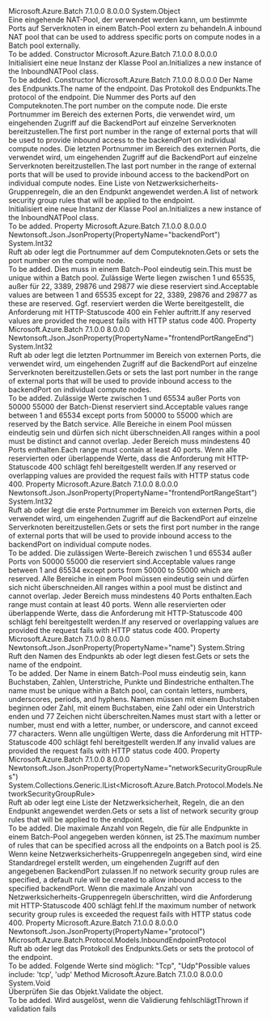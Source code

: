 <Type Name="InboundNATPool" FullName="Microsoft.Azure.Batch.Protocol.Models.InboundNATPool">
  <TypeSignature Language="C#" Value="public class InboundNATPool" />
  <TypeSignature Language="ILAsm" Value=".class public auto ansi beforefieldinit InboundNATPool extends System.Object" />
  <TypeSignature Language="DocId" Value="T:Microsoft.Azure.Batch.Protocol.Models.InboundNATPool" />
  <TypeSignature Language="VB.NET" Value="Public Class InboundNATPool" />
  <TypeSignature Language="F#" Value="type InboundNATPool = class" />
  <AssemblyInfo>
    <AssemblyName>Microsoft.Azure.Batch</AssemblyName>
    <AssemblyVersion>7.1.0.0</AssemblyVersion>
    <AssemblyVersion>8.0.0.0</AssemblyVersion>
  </AssemblyInfo>
  <Base>
    <BaseTypeName>System.Object</BaseTypeName>
  </Base>
  <Interfaces />
  <Docs>
    <summary>
            <span data-ttu-id="1a34d-101">Eine eingehende NAT-Pool, der verwendet werden kann, um bestimmte Ports auf Serverknoten in einem Batch-Pool extern zu behandeln.</span><span class="sxs-lookup"><span data-stu-id="1a34d-101">A inbound NAT pool that can be used to address specific ports on compute nodes in a Batch pool externally.</span></span>
            </summary>
    <remarks>To be added.</remarks>
  </Docs>
  <Members>
    <Member MemberName=".ctor">
      <MemberSignature Language="C#" Value="public InboundNATPool ();" />
      <MemberSignature Language="ILAsm" Value=".method public hidebysig specialname rtspecialname instance void .ctor() cil managed" />
      <MemberSignature Language="DocId" Value="M:Microsoft.Azure.Batch.Protocol.Models.InboundNATPool.#ctor" />
      <MemberSignature Language="VB.NET" Value="Public Sub New ()" />
      <MemberType>Constructor</MemberType>
      <AssemblyInfo>
        <AssemblyName>Microsoft.Azure.Batch</AssemblyName>
        <AssemblyVersion>7.1.0.0</AssemblyVersion>
        <AssemblyVersion>8.0.0.0</AssemblyVersion>
      </AssemblyInfo>
      <Parameters />
      <Docs>
        <summary>
            <span data-ttu-id="1a34d-102">Initialisiert eine neue Instanz der Klasse Pool an.</span><span class="sxs-lookup"><span data-stu-id="1a34d-102">Initializes a new instance of the InboundNATPool class.</span></span>
            </summary>
        <remarks>To be added.</remarks>
      </Docs>
    </Member>
    <Member MemberName=".ctor">
      <MemberSignature Language="C#" Value="public InboundNATPool (string name, Microsoft.Azure.Batch.Protocol.Models.InboundEndpointProtocol protocol, int backendPort, int frontendPortRangeStart, int frontendPortRangeEnd, System.Collections.Generic.IList&lt;Microsoft.Azure.Batch.Protocol.Models.NetworkSecurityGroupRule&gt; networkSecurityGroupRules = null);" />
      <MemberSignature Language="ILAsm" Value=".method public hidebysig specialname rtspecialname instance void .ctor(string name, valuetype Microsoft.Azure.Batch.Protocol.Models.InboundEndpointProtocol protocol, int32 backendPort, int32 frontendPortRangeStart, int32 frontendPortRangeEnd, class System.Collections.Generic.IList`1&lt;class Microsoft.Azure.Batch.Protocol.Models.NetworkSecurityGroupRule&gt; networkSecurityGroupRules) cil managed" />
      <MemberSignature Language="DocId" Value="M:Microsoft.Azure.Batch.Protocol.Models.InboundNATPool.#ctor(System.String,Microsoft.Azure.Batch.Protocol.Models.InboundEndpointProtocol,System.Int32,System.Int32,System.Int32,System.Collections.Generic.IList{Microsoft.Azure.Batch.Protocol.Models.NetworkSecurityGroupRule})" />
      <MemberSignature Language="VB.NET" Value="Public Sub New (name As String, protocol As InboundEndpointProtocol, backendPort As Integer, frontendPortRangeStart As Integer, frontendPortRangeEnd As Integer, Optional networkSecurityGroupRules As IList(Of NetworkSecurityGroupRule) = null)" />
      <MemberSignature Language="F#" Value="new Microsoft.Azure.Batch.Protocol.Models.InboundNATPool : string * Microsoft.Azure.Batch.Protocol.Models.InboundEndpointProtocol * int * int * int * System.Collections.Generic.IList&lt;Microsoft.Azure.Batch.Protocol.Models.NetworkSecurityGroupRule&gt; -&gt; Microsoft.Azure.Batch.Protocol.Models.InboundNATPool" Usage="new Microsoft.Azure.Batch.Protocol.Models.InboundNATPool (name, protocol, backendPort, frontendPortRangeStart, frontendPortRangeEnd, networkSecurityGroupRules)" />
      <MemberType>Constructor</MemberType>
      <AssemblyInfo>
        <AssemblyName>Microsoft.Azure.Batch</AssemblyName>
        <AssemblyVersion>7.1.0.0</AssemblyVersion>
        <AssemblyVersion>8.0.0.0</AssemblyVersion>
      </AssemblyInfo>
      <Parameters>
        <Parameter Name="name" Type="System.String" />
        <Parameter Name="protocol" Type="Microsoft.Azure.Batch.Protocol.Models.InboundEndpointProtocol" />
        <Parameter Name="backendPort" Type="System.Int32" />
        <Parameter Name="frontendPortRangeStart" Type="System.Int32" />
        <Parameter Name="frontendPortRangeEnd" Type="System.Int32" />
        <Parameter Name="networkSecurityGroupRules" Type="System.Collections.Generic.IList&lt;Microsoft.Azure.Batch.Protocol.Models.NetworkSecurityGroupRule&gt;" />
      </Parameters>
      <Docs>
        <param name="name"><span data-ttu-id="1a34d-103">Der Name des Endpunkts.</span><span class="sxs-lookup"><span data-stu-id="1a34d-103">The name of the endpoint.</span></span></param>
        <param name="protocol"><span data-ttu-id="1a34d-104">Das Protokoll des Endpunkts.</span><span class="sxs-lookup"><span data-stu-id="1a34d-104">The protocol of the endpoint.</span></span></param>
        <param name="backendPort"><span data-ttu-id="1a34d-105">Die Nummer des Ports auf den Computeknoten.</span><span class="sxs-lookup"><span data-stu-id="1a34d-105">The port number on the compute node.</span></span></param>
        <param name="frontendPortRangeStart"><span data-ttu-id="1a34d-106">Die erste Portnummer im Bereich des externen Ports, die verwendet wird, um eingehenden Zugriff auf die BackendPort auf einzelne Serverknoten bereitzustellen.</span><span class="sxs-lookup"><span data-stu-id="1a34d-106">The first port number in the range of external ports that will be used to provide inbound access to the backendPort on individual compute nodes.</span></span></param>
        <param name="frontendPortRangeEnd"><span data-ttu-id="1a34d-107">Die letzten Portnummer im Bereich des externen Ports, die verwendet wird, um eingehenden Zugriff auf die BackendPort auf einzelne Serverknoten bereitzustellen.</span><span class="sxs-lookup"><span data-stu-id="1a34d-107">The last port number in the range of external ports that will be used to provide inbound access to the backendPort on individual compute nodes.</span></span></param>
        <param name="networkSecurityGroupRules"><span data-ttu-id="1a34d-108">Eine Liste von Netzwerksicherheits-Gruppenregeln, die an den Endpunkt angewendet werden.</span><span class="sxs-lookup"><span data-stu-id="1a34d-108">A list of network security group rules that will be applied to the endpoint.</span></span></param>
        <summary>
            <span data-ttu-id="1a34d-109">Initialisiert eine neue Instanz der Klasse Pool an.</span><span class="sxs-lookup"><span data-stu-id="1a34d-109">Initializes a new instance of the InboundNATPool class.</span></span>
            </summary>
        <remarks>To be added.</remarks>
      </Docs>
    </Member>
    <Member MemberName="BackendPort">
      <MemberSignature Language="C#" Value="public int BackendPort { get; set; }" />
      <MemberSignature Language="ILAsm" Value=".property instance int32 BackendPort" />
      <MemberSignature Language="DocId" Value="P:Microsoft.Azure.Batch.Protocol.Models.InboundNATPool.BackendPort" />
      <MemberSignature Language="VB.NET" Value="Public Property BackendPort As Integer" />
      <MemberSignature Language="F#" Value="member this.BackendPort : int with get, set" Usage="Microsoft.Azure.Batch.Protocol.Models.InboundNATPool.BackendPort" />
      <MemberType>Property</MemberType>
      <AssemblyInfo>
        <AssemblyName>Microsoft.Azure.Batch</AssemblyName>
        <AssemblyVersion>7.1.0.0</AssemblyVersion>
        <AssemblyVersion>8.0.0.0</AssemblyVersion>
      </AssemblyInfo>
      <Attributes>
        <Attribute>
          <AttributeName>Newtonsoft.Json.JsonProperty(PropertyName="backendPort")</AttributeName>
        </Attribute>
      </Attributes>
      <ReturnValue>
        <ReturnType>System.Int32</ReturnType>
      </ReturnValue>
      <Docs>
        <summary>
            <span data-ttu-id="1a34d-110">Ruft ab oder legt die Portnummer auf dem Computeknoten.</span><span class="sxs-lookup"><span data-stu-id="1a34d-110">Gets or sets the port number on the compute node.</span></span>
            </summary>
        <value>To be added.</value>
        <remarks>
            <span data-ttu-id="1a34d-111">Dies muss in einem Batch-Pool eindeutig sein.</span><span class="sxs-lookup"><span data-stu-id="1a34d-111">This must be unique within a Batch pool.</span></span> <span data-ttu-id="1a34d-112">Zulässige Werte liegen zwischen 1 und 65535, außer für 22, 3389, 29876 und 29877 wie diese reserviert sind.</span><span class="sxs-lookup"><span data-stu-id="1a34d-112">Acceptable values are between 1 and 65535 except for 22, 3389, 29876 and 29877 as these are reserved.</span></span> <span data-ttu-id="1a34d-113">Ggf. reserviert werden die Werte bereitgestellt, die Anforderung mit HTTP-Statuscode 400 ein Fehler auftritt.</span><span class="sxs-lookup"><span data-stu-id="1a34d-113">If any reserved values are provided the request fails with HTTP status code 400.</span></span>
            </remarks>
      </Docs>
    </Member>
    <Member MemberName="FrontendPortRangeEnd">
      <MemberSignature Language="C#" Value="public int FrontendPortRangeEnd { get; set; }" />
      <MemberSignature Language="ILAsm" Value=".property instance int32 FrontendPortRangeEnd" />
      <MemberSignature Language="DocId" Value="P:Microsoft.Azure.Batch.Protocol.Models.InboundNATPool.FrontendPortRangeEnd" />
      <MemberSignature Language="VB.NET" Value="Public Property FrontendPortRangeEnd As Integer" />
      <MemberSignature Language="F#" Value="member this.FrontendPortRangeEnd : int with get, set" Usage="Microsoft.Azure.Batch.Protocol.Models.InboundNATPool.FrontendPortRangeEnd" />
      <MemberType>Property</MemberType>
      <AssemblyInfo>
        <AssemblyName>Microsoft.Azure.Batch</AssemblyName>
        <AssemblyVersion>7.1.0.0</AssemblyVersion>
        <AssemblyVersion>8.0.0.0</AssemblyVersion>
      </AssemblyInfo>
      <Attributes>
        <Attribute>
          <AttributeName>Newtonsoft.Json.JsonProperty(PropertyName="frontendPortRangeEnd")</AttributeName>
        </Attribute>
      </Attributes>
      <ReturnValue>
        <ReturnType>System.Int32</ReturnType>
      </ReturnValue>
      <Docs>
        <summary>
            <span data-ttu-id="1a34d-114">Ruft ab oder legt die letzten Portnummer im Bereich von externen Ports, die verwendet wird, um eingehenden Zugriff auf die BackendPort auf einzelne Serverknoten bereitzustellen.</span><span class="sxs-lookup"><span data-stu-id="1a34d-114">Gets or sets the last port number in the range of external ports that will be used to provide inbound access to the backendPort on individual compute nodes.</span></span>
            </summary>
        <value>To be added.</value>
        <remarks>
            <span data-ttu-id="1a34d-115">Zulässige Werte zwischen 1 und 65534 außer Ports von 50000 55000 der Batch-Dienst reserviert sind.</span><span class="sxs-lookup"><span data-stu-id="1a34d-115">Acceptable values range between 1 and 65534 except ports from 50000 to 55000 which are reserved by the Batch service.</span></span> <span data-ttu-id="1a34d-116">Alle Bereiche in einem Pool müssen eindeutig sein und dürfen sich nicht überschneiden.</span><span class="sxs-lookup"><span data-stu-id="1a34d-116">All ranges within a pool must be distinct and cannot overlap.</span></span> <span data-ttu-id="1a34d-117">Jeder Bereich muss mindestens 40 Ports enthalten.</span><span class="sxs-lookup"><span data-stu-id="1a34d-117">Each range must contain at least 40 ports.</span></span> <span data-ttu-id="1a34d-118">Wenn alle reservierten oder überlappende Werte, dass die Anforderung mit HTTP-Statuscode 400 schlägt fehl bereitgestellt werden.</span><span class="sxs-lookup"><span data-stu-id="1a34d-118">If any reserved or overlapping values are provided the request fails with HTTP status code 400.</span></span>
            </remarks>
      </Docs>
    </Member>
    <Member MemberName="FrontendPortRangeStart">
      <MemberSignature Language="C#" Value="public int FrontendPortRangeStart { get; set; }" />
      <MemberSignature Language="ILAsm" Value=".property instance int32 FrontendPortRangeStart" />
      <MemberSignature Language="DocId" Value="P:Microsoft.Azure.Batch.Protocol.Models.InboundNATPool.FrontendPortRangeStart" />
      <MemberSignature Language="VB.NET" Value="Public Property FrontendPortRangeStart As Integer" />
      <MemberSignature Language="F#" Value="member this.FrontendPortRangeStart : int with get, set" Usage="Microsoft.Azure.Batch.Protocol.Models.InboundNATPool.FrontendPortRangeStart" />
      <MemberType>Property</MemberType>
      <AssemblyInfo>
        <AssemblyName>Microsoft.Azure.Batch</AssemblyName>
        <AssemblyVersion>7.1.0.0</AssemblyVersion>
        <AssemblyVersion>8.0.0.0</AssemblyVersion>
      </AssemblyInfo>
      <Attributes>
        <Attribute>
          <AttributeName>Newtonsoft.Json.JsonProperty(PropertyName="frontendPortRangeStart")</AttributeName>
        </Attribute>
      </Attributes>
      <ReturnValue>
        <ReturnType>System.Int32</ReturnType>
      </ReturnValue>
      <Docs>
        <summary>
            <span data-ttu-id="1a34d-119">Ruft ab oder legt die erste Portnummer im Bereich von externen Ports, die verwendet wird, um eingehenden Zugriff auf die BackendPort auf einzelne Serverknoten bereitzustellen.</span><span class="sxs-lookup"><span data-stu-id="1a34d-119">Gets or sets the first port number in the range of external ports that will be used to provide inbound access to the backendPort on individual compute nodes.</span></span>
            </summary>
        <value>To be added.</value>
        <remarks>
            <span data-ttu-id="1a34d-120">Die zulässigen Werte-Bereich zwischen 1 und 65534 außer Ports von 50000 55000 die reserviert sind.</span><span class="sxs-lookup"><span data-stu-id="1a34d-120">Acceptable values range between 1 and 65534 except ports from 50000 to 55000 which are reserved.</span></span> <span data-ttu-id="1a34d-121">Alle Bereiche in einem Pool müssen eindeutig sein und dürfen sich nicht überschneiden.</span><span class="sxs-lookup"><span data-stu-id="1a34d-121">All ranges within a pool must be distinct and cannot overlap.</span></span> <span data-ttu-id="1a34d-122">Jeder Bereich muss mindestens 40 Ports enthalten.</span><span class="sxs-lookup"><span data-stu-id="1a34d-122">Each range must contain at least 40 ports.</span></span> <span data-ttu-id="1a34d-123">Wenn alle reservierten oder überlappende Werte, dass die Anforderung mit HTTP-Statuscode 400 schlägt fehl bereitgestellt werden.</span><span class="sxs-lookup"><span data-stu-id="1a34d-123">If any reserved or overlapping values are provided the request fails with HTTP status code 400.</span></span>
            </remarks>
      </Docs>
    </Member>
    <Member MemberName="Name">
      <MemberSignature Language="C#" Value="public string Name { get; set; }" />
      <MemberSignature Language="ILAsm" Value=".property instance string Name" />
      <MemberSignature Language="DocId" Value="P:Microsoft.Azure.Batch.Protocol.Models.InboundNATPool.Name" />
      <MemberSignature Language="VB.NET" Value="Public Property Name As String" />
      <MemberSignature Language="F#" Value="member this.Name : string with get, set" Usage="Microsoft.Azure.Batch.Protocol.Models.InboundNATPool.Name" />
      <MemberType>Property</MemberType>
      <AssemblyInfo>
        <AssemblyName>Microsoft.Azure.Batch</AssemblyName>
        <AssemblyVersion>7.1.0.0</AssemblyVersion>
        <AssemblyVersion>8.0.0.0</AssemblyVersion>
      </AssemblyInfo>
      <Attributes>
        <Attribute>
          <AttributeName>Newtonsoft.Json.JsonProperty(PropertyName="name")</AttributeName>
        </Attribute>
      </Attributes>
      <ReturnValue>
        <ReturnType>System.String</ReturnType>
      </ReturnValue>
      <Docs>
        <summary>
            <span data-ttu-id="1a34d-124">Ruft den Namen des Endpunkts ab oder legt diesen fest.</span><span class="sxs-lookup"><span data-stu-id="1a34d-124">Gets or sets the name of the endpoint.</span></span>
            </summary>
        <value>To be added.</value>
        <remarks>
            <span data-ttu-id="1a34d-125">Der Name in einem Batch-Pool muss eindeutig sein, kann Buchstaben, Zahlen, Unterstriche, Punkte und Bindestriche enthalten.</span><span class="sxs-lookup"><span data-stu-id="1a34d-125">The name must be unique within a Batch pool, can contain letters, numbers, underscores, periods, and hyphens.</span></span> <span data-ttu-id="1a34d-126">Namen müssen mit einem Buchstaben beginnen oder Zahl, mit einem Buchstaben, eine Zahl oder ein Unterstrich enden und 77 Zeichen nicht überschreiten.</span><span class="sxs-lookup"><span data-stu-id="1a34d-126">Names must start with a letter or number, must end with a letter, number, or underscore, and cannot exceed 77 characters.</span></span>  <span data-ttu-id="1a34d-127">Wenn alle ungültigen Werte, dass die Anforderung mit HTTP-Statuscode 400 schlägt fehl bereitgestellt werden.</span><span class="sxs-lookup"><span data-stu-id="1a34d-127">If any invalid values are provided the request fails with HTTP status code 400.</span></span>
            </remarks>
      </Docs>
    </Member>
    <Member MemberName="NetworkSecurityGroupRules">
      <MemberSignature Language="C#" Value="public System.Collections.Generic.IList&lt;Microsoft.Azure.Batch.Protocol.Models.NetworkSecurityGroupRule&gt; NetworkSecurityGroupRules { get; set; }" />
      <MemberSignature Language="ILAsm" Value=".property instance class System.Collections.Generic.IList`1&lt;class Microsoft.Azure.Batch.Protocol.Models.NetworkSecurityGroupRule&gt; NetworkSecurityGroupRules" />
      <MemberSignature Language="DocId" Value="P:Microsoft.Azure.Batch.Protocol.Models.InboundNATPool.NetworkSecurityGroupRules" />
      <MemberSignature Language="VB.NET" Value="Public Property NetworkSecurityGroupRules As IList(Of NetworkSecurityGroupRule)" />
      <MemberSignature Language="F#" Value="member this.NetworkSecurityGroupRules : System.Collections.Generic.IList&lt;Microsoft.Azure.Batch.Protocol.Models.NetworkSecurityGroupRule&gt; with get, set" Usage="Microsoft.Azure.Batch.Protocol.Models.InboundNATPool.NetworkSecurityGroupRules" />
      <MemberType>Property</MemberType>
      <AssemblyInfo>
        <AssemblyName>Microsoft.Azure.Batch</AssemblyName>
        <AssemblyVersion>7.1.0.0</AssemblyVersion>
        <AssemblyVersion>8.0.0.0</AssemblyVersion>
      </AssemblyInfo>
      <Attributes>
        <Attribute>
          <AttributeName>Newtonsoft.Json.JsonProperty(PropertyName="networkSecurityGroupRules")</AttributeName>
        </Attribute>
      </Attributes>
      <ReturnValue>
        <ReturnType>System.Collections.Generic.IList&lt;Microsoft.Azure.Batch.Protocol.Models.NetworkSecurityGroupRule&gt;</ReturnType>
      </ReturnValue>
      <Docs>
        <summary>
            <span data-ttu-id="1a34d-128">Ruft ab oder legt eine Liste der Netzwerksicherheit, Regeln, die an den Endpunkt angewendet werden.</span><span class="sxs-lookup"><span data-stu-id="1a34d-128">Gets or sets a list of network security group rules that will be applied to the endpoint.</span></span>
            </summary>
        <value>To be added.</value>
        <remarks>
            <span data-ttu-id="1a34d-129">Die maximale Anzahl von Regeln, die für alle Endpunkte in einem Batch-Pool angegeben werden können, ist 25.</span><span class="sxs-lookup"><span data-stu-id="1a34d-129">The maximum number of rules that can be specified across all the endpoints on a Batch pool is 25.</span></span> <span data-ttu-id="1a34d-130">Wenn keine Netzwerksicherheits-Gruppenregeln angegeben sind, wird eine Standardregel erstellt werden, um eingehenden Zugriff auf den angegebenen BackendPort zulassen.</span><span class="sxs-lookup"><span data-stu-id="1a34d-130">If no network security group rules are specified, a default rule will be created to allow inbound access to the specified backendPort.</span></span> <span data-ttu-id="1a34d-131">Wenn die maximale Anzahl von Netzwerksicherheits-Gruppenregeln überschritten, wird die Anforderung mit HTTP-Statuscode 400 schlägt fehl.</span><span class="sxs-lookup"><span data-stu-id="1a34d-131">If the maximum number of network security group rules is exceeded the request fails with HTTP status code 400.</span></span>
            </remarks>
      </Docs>
    </Member>
    <Member MemberName="Protocol">
      <MemberSignature Language="C#" Value="public Microsoft.Azure.Batch.Protocol.Models.InboundEndpointProtocol Protocol { get; set; }" />
      <MemberSignature Language="ILAsm" Value=".property instance valuetype Microsoft.Azure.Batch.Protocol.Models.InboundEndpointProtocol Protocol" />
      <MemberSignature Language="DocId" Value="P:Microsoft.Azure.Batch.Protocol.Models.InboundNATPool.Protocol" />
      <MemberSignature Language="VB.NET" Value="Public Property Protocol As InboundEndpointProtocol" />
      <MemberSignature Language="F#" Value="member this.Protocol : Microsoft.Azure.Batch.Protocol.Models.InboundEndpointProtocol with get, set" Usage="Microsoft.Azure.Batch.Protocol.Models.InboundNATPool.Protocol" />
      <MemberType>Property</MemberType>
      <AssemblyInfo>
        <AssemblyName>Microsoft.Azure.Batch</AssemblyName>
        <AssemblyVersion>7.1.0.0</AssemblyVersion>
        <AssemblyVersion>8.0.0.0</AssemblyVersion>
      </AssemblyInfo>
      <Attributes>
        <Attribute>
          <AttributeName>Newtonsoft.Json.JsonProperty(PropertyName="protocol")</AttributeName>
        </Attribute>
      </Attributes>
      <ReturnValue>
        <ReturnType>Microsoft.Azure.Batch.Protocol.Models.InboundEndpointProtocol</ReturnType>
      </ReturnValue>
      <Docs>
        <summary>
            <span data-ttu-id="1a34d-132">Ruft ab oder legt das Protokoll des Endpunkts.</span><span class="sxs-lookup"><span data-stu-id="1a34d-132">Gets or sets the protocol of the endpoint.</span></span>
            </summary>
        <value>To be added.</value>
        <remarks>
            <span data-ttu-id="1a34d-133">Folgende Werte sind möglich: "Tcp", "Udp"</span><span class="sxs-lookup"><span data-stu-id="1a34d-133">Possible values include: 'tcp', 'udp'</span></span>
            </remarks>
      </Docs>
    </Member>
    <Member MemberName="Validate">
      <MemberSignature Language="C#" Value="public virtual void Validate ();" />
      <MemberSignature Language="ILAsm" Value=".method public hidebysig newslot virtual instance void Validate() cil managed" />
      <MemberSignature Language="DocId" Value="M:Microsoft.Azure.Batch.Protocol.Models.InboundNATPool.Validate" />
      <MemberSignature Language="VB.NET" Value="Public Overridable Sub Validate ()" />
      <MemberSignature Language="F#" Value="abstract member Validate : unit -&gt; unit&#xA;override this.Validate : unit -&gt; unit" Usage="inboundNATPool.Validate " />
      <MemberType>Method</MemberType>
      <AssemblyInfo>
        <AssemblyName>Microsoft.Azure.Batch</AssemblyName>
        <AssemblyVersion>7.1.0.0</AssemblyVersion>
        <AssemblyVersion>8.0.0.0</AssemblyVersion>
      </AssemblyInfo>
      <ReturnValue>
        <ReturnType>System.Void</ReturnType>
      </ReturnValue>
      <Parameters />
      <Docs>
        <summary>
            <span data-ttu-id="1a34d-134">Überprüfen Sie das Objekt.</span><span class="sxs-lookup"><span data-stu-id="1a34d-134">Validate the object.</span></span>
            </summary>
        <remarks>To be added.</remarks>
        <exception cref="T:Microsoft.Rest.ValidationException">
            <span data-ttu-id="1a34d-135">Wird ausgelöst, wenn die Validierung fehlschlägt</span><span class="sxs-lookup"><span data-stu-id="1a34d-135">Thrown if validation fails</span></span>
            </exception>
      </Docs>
    </Member>
  </Members>
</Type>